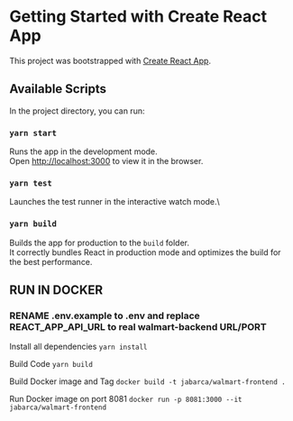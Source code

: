# Getting Started with Create React App

This project was bootstrapped with [Create React App](https://github.com/facebook/create-react-app).

## Available Scripts

In the project directory, you can run:

### `yarn start`

Runs the app in the development mode.\
Open [http://localhost:3000](http://localhost:3000) to view it in the browser.


### `yarn test`

Launches the test runner in the interactive watch mode.\

### `yarn build`

Builds the app for production to the `build` folder.\
It correctly bundles React in production mode and optimizes the build for the best performance.



## RUN IN DOCKER

### RENAME .env.example to .env and replace REACT_APP_API_URL to real walmart-backend URL/PORT

Install all dependencies
`yarn install`

Build Code
`yarn build`

Build Docker image and Tag
`docker build -t jabarca/walmart-frontend .`

Run Docker image on port 8081
`docker run -p 8081:3000 --it jabarca/walmart-frontend`